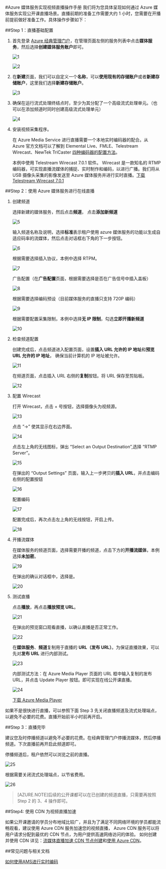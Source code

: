<properties
	pageTitle="Azure媒体服务实现视频直播操作手册"
    description=""
    services=""
    documentationCenter=""
    authors=""
    manager=""
    editor=""
    tags=""/>

<tags ms.service="multiple" ms.date="" wacn.date="09/20/2016"/>

#Azure 媒体服务实现视频直播操作手册
我们将为您具体呈现如何通过 Azure 媒体服务实现公开课直播场景。直播前期的准备工作需要大约 1 小时，您需要在开播前提前做好准备工作。具体操作步骤如下：

##Step 1：直播基础配置

1. 首先登录 [Azure 经典管理门户](https://manage.windowsazure.cn/)，在管理页面左侧的服务列表中点击**媒体服务**，然后选择**创建媒体服务账户**即可。
	
	![1](./media/azure-media-services-live-streaming/1.png)

	![2](./media/azure-media-services-live-streaming/2.png)

2. 在**新建**页面，我们可以自定义一个**名称**，可以**使用现有的存储账户**或者**新建存储账户**，这里我们选择**新建存储账户**。 

	![3](./media/azure-media-services-live-streaming/3.png)

3. 确保在运行流式处理终结点时，至少为其分配了一个高级流式处理单元。（也可以在添加频道时同时创建高级流式处理单元）

	![4](./media/azure-media-services-live-streaming/4.png)

4. 安装视频采集程序。

	在 Azure Media Service 进行直播需要一个本地实时编码器的配合。从 Azure 官方文档可以了解到 Elemental Live、FMLE、Telestream Wirecast、NewTek TriCaster [四种编码器的配置方法](/documentation/articles/media-services-live-encoders-overview/)。

	本例中使用 Telestream Wirecast 7.0.1 软件。 Wirecast 是一款知名的 RTMP 编码器，可实现直播流媒体的捕捉、实时制作和编码，以进行广播。我们将从 USB 摄像头采集的影像发送至 Azure 媒体服务并进行实时直播。[下载 Telestream Wirecast 7.0.1](http://www.telestream.net/wirecast/overview.htm)

##Step 2：使用 Azure 媒体服务进行在线直播

1. 创建频道

	选择新建的媒体服务，然后点击**频道**， 点击**添加新频道**

	![5](./media/azure-media-services-live-streaming/5.png)

 
	输入频道名称及说明，选择**标准**表示租户使用 azure 媒体服务的功能以生成自适应码率的流媒体，然后点击对话框右下角的下一步按钮。

	![6](./media/azure-media-services-live-streaming/6.png)

	根据需要选择插入协议，本例中选择 RTPM。

	![7](./media/azure-media-services-live-streaming/7.png)

	广告配置（在**广告配置**页面，根据需要选择是否在广告信号中插入盖板）

	![8](./media/azure-media-services-live-streaming/8.png)

	根据需要选择编码预设（目前媒体服务的直播只支持 720P 编码）

	![9](./media/azure-media-services-live-streaming/9.png)

	根据需要配置采集限制，本例中选择**无 IP 限制**，勾选**立即开播新频道**

	![10](./media/azure-media-services-live-streaming/10.png)	

2. 检查频道配置

	创建完成后，点击频道进入配置页面，设置**插入 URL 允许的 IP 地址**和**预览 URL 允许的 IP 地址**， 确保当前计算机的 IP 地址被允许。 

	![11](./media/azure-media-services-live-streaming/11.png)
 
	在频道页面，点击插入 URL 右侧的**复制**按钮。将 URL 保存至剪贴板。

	![12](./media/azure-media-services-live-streaming/12.png)

3. 配置 Wirecast

	打开 Wirecast，点击 + 号按钮，选择摄像头为视频源。

	![13](./media/azure-media-services-live-streaming/13.png)

	点击 ”→” 使其显示在右边界面。

	![14](./media/azure-media-services-live-streaming/14.png)

	点击左上角的无线图标，弹出 “Select an Output Destination”,选择 “RTMP Server”。

	![15](./media/azure-media-services-live-streaming/15.png)

	在弹出的 “Output Settings” 页面，输入上一步拷贝的**插入 URL**，并点击编码右侧的配置按钮

	![16](./media/azure-media-services-live-streaming/16.png)

	配置编码

	![17](./media/azure-media-services-live-streaming/17.png)

	配置完成后，再次点击左上角的无线按钮，开启上传。

	![18](./media/azure-media-services-live-streaming/18.png)

4. 开播流媒体

	在媒体服务的频道页面，选择需要开播的频道，点击下方的**开播流媒体**，本例选择**未加密**。

	![19](./media/azure-media-services-live-streaming/19.png)

	在弹出的确认对话框中，选择是。

	![20](./media/azure-media-services-live-streaming/20.png)

5. 测试直播

	点击**播放**，再点击**播放预览 URL**。

	![21](./media/azure-media-services-live-streaming/21.png)

	在弹出的预览窗口观看直播，以确认直播是否正常工作。

	![22](./media/azure-media-services-live-streaming/22.png)

	在**媒体服务**、**频道**复制用于直播的 **URL（发布 URL）**。为保证直播效果，可以先对**发布 URL** 进行内部测试。

	![23](./media/azure-media-services-live-streaming/23.png)

	内部测试方法：在 Azure Media Player 页面的 URL 框中输入复制的发布 URL，并点击 Update Player 按钮。即可实现在线公开课直播。

	![24](./media/azure-media-services-live-streaming/24.png)

	[下载 Azure Media Player](http://ampdemo.azureedge.net/azuremediaplayer.html)

如果不是很快进行直播，可以参照下面 Step 3 先关闭直播频道及流式处理端点，以避免不必要的花费。直播开始前半小时前再开启。

##Step 3：直播完毕

建议您及时停播频道以避免不必要的花费。在经典管理门户停播流媒体，然后停播频道。下次直播前再开启此频道即可。

停播频道后，租户依然可以浏览之前的直播。

![25](./media/azure-media-services-live-streaming/25.png)

根据需要关闭流式处理端点，以节省费用。

![26](./media/azure-media-services-live-streaming/26.png)

>[AZURE.NOTE]后续的公开课都可以在已创建的频道直播，只需要再按照 Step 2 的 3、4 操作即可。

##Step4: 使用 CDN 为视频直播加速

如果公开课邀请的学员分布地域比较广，并且为了满足不同网络环境的学员都能流畅观看，建议使用 Azure CDN 服务加速您的视频直播， Azure CDN 服务可以将用户请求分配到最优的 CDN 节点，为用户提供高速网络访问的体验。 如何创建并使用 CDN 详见：[流媒体直播加速 CDN 节点创建](/documentation/articles/cdn-how-to-create-LiveStreaming-CDN-endpoint/)和[使用 Azure CDN](/documentation/articles/cdn-how-to-use/)。

##常见问题与相关文档

[如何使用AMS进行实时编码](/documentation/articles/media-services-portal-creating-live-encoder-enabled-channel/)


